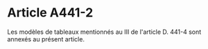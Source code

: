 # Article A441-2

Les modèles de tableaux mentionnés au III de l'article D. 441-4 sont annexés au présent article.
